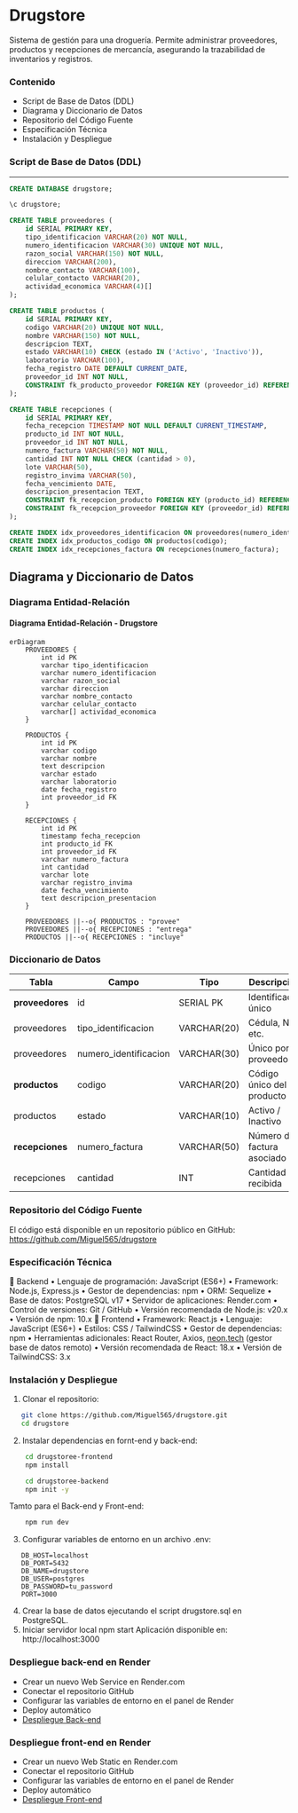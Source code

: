 # Drugstore

Sistema de gestión para una droguería. Permite administrar proveedores, productos y recepciones de mercancía, asegurando la trazabilidad de inventarios y registros.

### Contenido
- Script de Base de Datos (DDL)
- Diagrama y Diccionario de Datos
- Repositorio del Código Fuente
- Especificación Técnica
- Instalación y Despliegue

### Script de Base de Datos (DDL)
---
```sql
CREATE DATABASE drugstore;

\c drugstore;

CREATE TABLE proveedores (
    id SERIAL PRIMARY KEY,
    tipo_identificacion VARCHAR(20) NOT NULL,
    numero_identificacion VARCHAR(30) UNIQUE NOT NULL,
    razon_social VARCHAR(150) NOT NULL,
    direccion VARCHAR(200),
    nombre_contacto VARCHAR(100),
    celular_contacto VARCHAR(20),
    actividad_economica VARCHAR(4)[]
);

CREATE TABLE productos (
    id SERIAL PRIMARY KEY,
    codigo VARCHAR(20) UNIQUE NOT NULL,
    nombre VARCHAR(150) NOT NULL,
    descripcion TEXT,
    estado VARCHAR(10) CHECK (estado IN ('Activo', 'Inactivo')),
    laboratorio VARCHAR(100),
    fecha_registro DATE DEFAULT CURRENT_DATE,
    proveedor_id INT NOT NULL,
    CONSTRAINT fk_producto_proveedor FOREIGN KEY (proveedor_id) REFERENCES proveedores(id) ON DELETE CASCADE
);

CREATE TABLE recepciones (
    id SERIAL PRIMARY KEY,
    fecha_recepcion TIMESTAMP NOT NULL DEFAULT CURRENT_TIMESTAMP,
    producto_id INT NOT NULL,
    proveedor_id INT NOT NULL,
    numero_factura VARCHAR(50) NOT NULL,
    cantidad INT NOT NULL CHECK (cantidad > 0),
    lote VARCHAR(50),
    registro_invima VARCHAR(50),
    fecha_vencimiento DATE,
    descripcion_presentacion TEXT,
    CONSTRAINT fk_recepcion_producto FOREIGN KEY (producto_id) REFERENCES productos(id) ON DELETE CASCADE,
    CONSTRAINT fk_recepcion_proveedor FOREIGN KEY (proveedor_id) REFERENCES proveedores(id) ON DELETE CASCADE
);

CREATE INDEX idx_proveedores_identificacion ON proveedores(numero_identificacion);
CREATE INDEX idx_productos_codigo ON productos(codigo);
CREATE INDEX idx_recepciones_factura ON recepciones(numero_factura);
```

## Diagrama y Diccionario de Datos
### Diagrama Entidad-Relación
#### Diagrama Entidad-Relación - Drugstore

```mermaid
erDiagram
    PROVEEDORES {
        int id PK
        varchar tipo_identificacion
        varchar numero_identificacion
        varchar razon_social
        varchar direccion
        varchar nombre_contacto
        varchar celular_contacto
        varchar[] actividad_economica
    }

    PRODUCTOS {
        int id PK
        varchar codigo
        varchar nombre
        text descripcion
        varchar estado
        varchar laboratorio
        date fecha_registro
        int proveedor_id FK
    }

    RECEPCIONES {
        int id PK
        timestamp fecha_recepcion
        int producto_id FK
        int proveedor_id FK
        varchar numero_factura
        int cantidad
        varchar lote
        varchar registro_invima
        date fecha_vencimiento
        text descripcion_presentacion
    }

    PROVEEDORES ||--o{ PRODUCTOS : "provee"
    PROVEEDORES ||--o{ RECEPCIONES : "entrega"
    PRODUCTOS ||--o{ RECEPCIONES : "incluye"

```
### Diccionario de Datos

| Tabla        | Campo                 | Tipo          | Descripción                    |
|--------------|-----------------------|---------------|--------------------------------|
| **proveedores** | id                    | SERIAL PK     | Identificador único             |
| proveedores  | tipo_identificacion   | VARCHAR(20)   | Cédula, NIT, etc.              |
| proveedores  | numero_identificacion | VARCHAR(30)   | Único por proveedor            |
| **productos**   | codigo                | VARCHAR(20)   | Código único del producto       |
| productos    | estado                | VARCHAR(10)   | Activo / Inactivo              |
| **recepciones** | numero_factura        | VARCHAR(50)   | Número de factura asociado      |
| recepciones  | cantidad              | INT           | Cantidad recibida              |

### Repositorio del Código Fuente
El código está disponible en un repositorio público en GitHub:
https://github.com/Miguel565/drugstore

### Especificación Técnica

🔹 Backend
•	Lenguaje de programación: JavaScript (ES6+)
•	Framework: Node.js, Express.js
•	Gestor de dependencias: npm
•	ORM: Sequelize
•	Base de datos: PostgreSQL v17
•	Servidor de aplicaciones: Render.com
•	Control de versiones: Git / GitHub
•	Versión recomendada de Node.js: v20.x
•	Versión de npm: 10.x
🔹 Frontend
•	Framework: React.js
•	Lenguaje: JavaScript (ES6+)
•	Estilos: CSS / TailwindCSS
•	Gestor de dependencias: npm
•	Herramientas adicionales: React Router, Axios, [neon.tech](https://neon.com/) (gestor base de datos remoto)
•	Versión recomendada de React: 18.x
•	Versión de TailwindCSS: 3.x

### Instalación y Despliegue

1. Clonar el repositorio:
```bash
   git clone https://github.com/Miguel565/drugstore.git
   cd drugstore
```
2. Instalar dependencias en fornt-end y back-end:

```bash
    cd drugstoree-frontend
    npm install
```
```bash
    cd drugstoree-backend
    npm init -y
```
Tamto para el Back-end y Front-end:
```bash
    npm run dev
```

3. Configurar variables de entorno en un archivo .env:

```env
   DB_HOST=localhost
   DB_PORT=5432
   DB_NAME=drugstore
   DB_USER=postgres
   DB_PASSWORD=tu_password
   PORT=3000
```
4. Crear la base de datos ejecutando el script drugstore.sql en PostgreSQL.
5. Iniciar servidor local
   npm start
   Aplicación disponible en: http://localhost:3000

### Despliegue back-end en Render
   - Crear un nuevo Web Service en Render.com
   - Conectar el repositorio GitHub
   - Configurar las variables de entorno en el panel de Render
   - Deploy automático
   - [Despliegue Back-end](https://drugstore-backend-suia.onrender.com)

### Despliegue front-end en Render
   - Crear un nuevo Web Static en Render.com
   - Conectar el repositorio GitHub
   - Configurar las variables de entorno en el panel de Render
   - Deploy automático
   - [Despliegue Front-end](https://drugstore-ytuy.onrender.com)